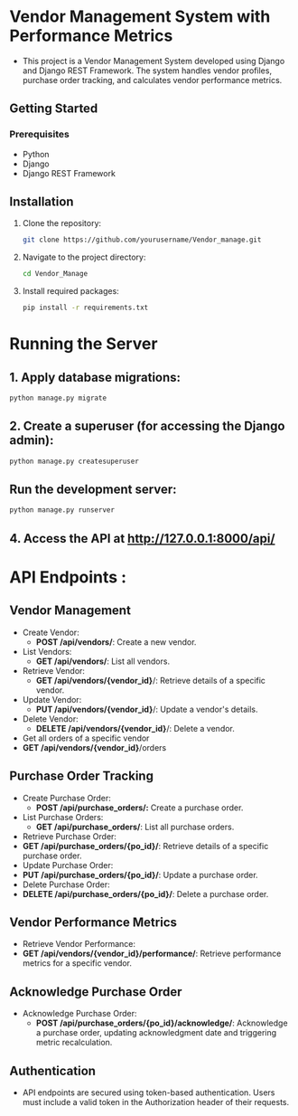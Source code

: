 # Vendor Management System with Performance Metrics
- This project is a Vendor Management System developed using Django and Django REST Framework. The system handles vendor profiles, purchase order tracking, and calculates vendor performance metrics.
## Getting Started

### Prerequisites

- Python 
- Django
- Django REST Framework

## Installation

1. Clone the repository:

   ```bash
   git clone https://github.com/yourusername/Vendor_manage.git
   ```

2. Navigate to the project directory:
   ```bash
   cd Vendor_Manage
   ```

3. Install required packages:
   ```bash
   pip install -r requirements.txt
   ```

# Running the Server
 ## 1. Apply database migrations:
  ```bash
  python manage.py migrate
  ```
 ## 2. Create a superuser (for accessing the Django admin):
 ```bash
 python manage.py createsuperuser
 ```
 ## Run the development server:
 ```bash
 python manage.py runserver
 ```
 ## 4. Access the API at http://127.0.0.1:8000/api/

# API Endpoints :
## Vendor Management
 - Create Vendor:
   - **POST /api/vendors/**: Create a new vendor.
 - List Vendors:
   - **GET /api/vendors/**: List all vendors.
 - Retrieve Vendor:
   - **GET /api/vendors/{vendor_id}**/: Retrieve details of a specific vendor.
 - Update Vendor:
   - **PUT /api/vendors/{vendor_id}**/: Update a vendor's details.
 - Delete Vendor:
   - **DELETE /api/vendors/{vendor_id}**/: Delete a vendor.
 - Get all orders of a specific vendor
  - **GET /api/vendors/{vendor_id}**/orders
## Purchase Order Tracking
- Create Purchase Order:
  - **POST /api/purchase_orders/:** Create a purchase order.
- List Purchase Orders:
  - **GET /api/purchase_orders/**: List all purchase orders.
- Retrieve Purchase Order:
 - **GET /api/purchase_orders/{po_id}/**: Retrieve details of a specific purchase order.
- Update Purchase Order:
 - **PUT /api/purchase_orders/{po_id}/**: Update a purchase order.
- Delete Purchase Order:
 - **DELETE /api/purchase_orders/{po_id}/**: Delete a purchase order.
## Vendor Performance Metrics
- Retrieve Vendor Performance:
 - **GET /api/vendors/{vendor_id}/performance/**: Retrieve performance metrics for a specific vendor.
## Acknowledge Purchase Order
- Acknowledge Purchase Order:
  - **POST /api/purchase_orders/{po_id}/acknowledge/**: Acknowledge a purchase order, updating acknowledgment date and triggering metric recalculation.
 ## Authentication
- API endpoints are secured using token-based authentication. Users must include a valid token in the Authorization header of their requests.
   
